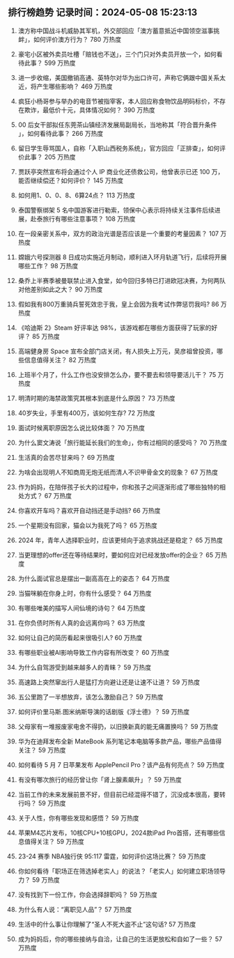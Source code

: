 
## 排行榜趋势 记录时间：2024-05-08 15:23:13
  
  1. 澳方称中国战斗机威胁其军机，外交部回应「澳方蓄意抵近中国领空滋事挑衅」，如何评价澳方行为？ 780 万热度
    
  2. 豪宅小区被外卖员吐槽「赔钱也不送」，三个门只对外卖员开放一个，如何看待此事？ 599 万热度
    
  3. 进一步收缩，美国撤销高通、英特尔对华为出口许可，声称它俩跟中国关系太近，将产生哪些影响？ 469 万热度
    
  4. 疯狂小杨哥参与举办的电音节被指宰客，本人回应称食物饮品明码标价，不存在欺诈，最低价十元，具体情况如何？ 390 万热度
    
  5. 00 后女干部拟任东莞茶山镇经济发展局副局长，当地称其「符合晋升条件 」，如何看待此事？ 266 万热度
    
  6. 留日学生辱骂国人，自称「入职山西税务系统」，官方回应「正排查」，如何评价此事？ 205 万热度
    
  7. 贾跃亭突然宣布将会通过个人 IP 商业化还债救公司，他曾表示已还 100 万，能否继续偿还？如何评价？ 145 万热度
    
  8. 如何用1、0、0、8、6算24点？ 113 万热度
    
  9. 泰国警察绑架 5 名中国游客进行勒索，领保中心表示将持续关注事件后续进展，赴泰旅行有哪些注意事项？ 108 万热度
    
  10. 在一段亲密关系中，双方的政治光谱是否应该是一个重要的考量因素？ 107 万热度
    
  11. 嫦娥六号探测器 8 日成功实施近月制动，顺利进入环月轨道飞行，后续将开展哪些工作？ 98 万热度
    
  12. 桑乔上半赛季被曼联禁止进入食堂，如今回归多特已打进欧冠决赛，为何两队对他差别如此之大？ 90 万热度
    
  13. 假如我有800万重骑兵誓死效忠于我，皇上会因为我考试作弊惩罚我吗? 86 万热度
    
  14. 《哈迪斯 2》Steam 好评率达 98%，该游戏都在哪些方面获得了玩家的好评？ 85 万热度
    
  15. 高端健身房 Space 宣布全部门店关闭，有人损失上万元，吴彦祖曾投资，哪些信息值得关注？ 82 万热度
    
  16. 上班半个月了，什么工作也没安排怎么办，要不要去和领导要活儿干？ 75 万热度
    
  17. 明清时期的海禁政策究其根本到底是什么原因？ 73 万热度
    
  18. 40岁失业，手里有400万，该如何生存? 72 万热度
    
  19. 面试时候离职原因怎么说比较体面？ 70 万热度
    
  20. 为什么窦文涛说「旅行能延长我们的生命」，你有过相同的感受吗？ 70 万热度
    
  21. 生活真的会苦尽甘来吗？ 69 万热度
    
  22. 为啥会出现明人不知商周无炮无纸而清人不识甲骨金文的现象？ 67 万热度
    
  23. 作为妈妈，在陪伴孩子长大的过程中，你和孩子之间逐渐形成了哪些独特的相处方式？ 67 万热度
    
  24. 你喜欢开车吗？喜欢开自动挡还是手动挡? 66 万热度
    
  25. 一个星期没有回家，猫会以为我死了吗？ 65 万热度
    
  26. 2024 年，青年人选择职业时，应该更倾向于追求挑战还是稳定？ 65 万热度
    
  27. 当更理想的offer还在等待结果时，要如何应对已经发放offer的企业？ 65 万热度
    
  28. 为什么面试官总是摆出一副高高在上的姿态？ 64 万热度
    
  29. 当猫咪躺在你身上时，你有什么感受？ 64 万热度
    
  30. 有哪些唯美的描写人间仙境的诗句？ 64 万热度
    
  31. 在你负债时所有人真的会远离你吗？ 63 万热度
    
  32. 如何让自己的简历看起来很吸引人? 60 万热度
    
  33. 有哪些职业被AI影响导致工作内容有所改变？ 60 万热度
    
  34. 为什么自驾游受到越来越多人的青睐？ 59 万热度
    
  35. 高速路上突然窜出行人是猛打方向避让还是让速不让道？ 59 万热度
    
  36. 五公里跑了一半想放弃，该怎么激励自己？ 59 万热度
    
  37. 如何评价里马斯.图米纳斯导演的话剧版《浮士德》？ 59 万热度
    
  38. 父母家有一堆报废家电舍不得扔，以旧换新真的能无痛置换吗？ 59 万热度
    
  39. 华为在迪拜发布全新 MateBook 系列笔记本电脑等多款产品，哪些产品值得关注？ 59 万热度
    
  40. 如何看待 5 月 7 日苹果发布 ApplePencil Pro？该产品有何亮点？ 59 万热度
    
  41. 有没有哪次旅行的经历曾让你「肾上腺素飙升」？ 59 万热度
    
  42. 当前工作的未来发展前景不好，但目前已经混得不错了，沉没成本很高，要转行吗？ 59 万热度
    
  43. 关于人性，你有哪些发现和感悟？ 59 万热度
    
  44. 苹果M4芯片发布，10核CPU+10核GPU，2024款iPad Pro首搭，还有哪些信息值得关注？ 59 万热度
    
  45. 23-24 赛季 NBA独行侠 95:117 雷霆，如何评价这场比赛？ 59 万热度
    
  46. 你如何看待「职场正在筛选掉老实人」的说法？「老实人」如何建立职场领导力？ 59 万热度
    
  47. 没有找到下一份工作，你会选择辞职吗？ 59 万热度
    
  48. 为什么有人说：“离职见人品”？ 57 万热度
    
  49. 生活中的什么事让你理解了“圣人不死大盗不止”这句话? 57 万热度
    
  50. 成为妈妈后，你的哪些接纳与自洽，让自己的生活更放松和自如了一些？ 57 万热度
    
